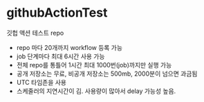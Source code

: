 # githubActionTest
깃헙 액션 테스트 repo



* repo 마다 20개까지 workflow 등록 가능
* job 단계마다 최대 6시간 사용 가능
* 전체 repo를 통틀어 1시간 최대 1000번(job)까지만 실행 가능
* 공개 저장소는 무료, 비공개 저장소는 500mb, 2000분이 넘으면 과금됨
* UTC 타임존을 사용
* 스케줄러의 지연시간이 김. 사용량이 많아서 delay 가능성 높음.

